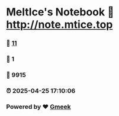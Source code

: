 # MeltIce's Notebook :link: http://note.mtice.top 
### :page_facing_up: [11](http://note.mtice.top/tag.html) 
### :speech_balloon: 1 
### :hibiscus: 9915 
### :alarm_clock: 2025-04-25 17:10:06 
### Powered by :heart: [Gmeek](https://github.com/Meekdai/Gmeek)
